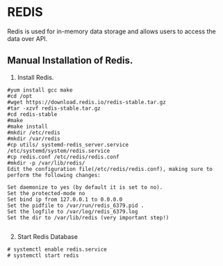 # REDIS

Redis is used for in-memory data storage and allows users to access the data over API. 

## Manual Installation of Redis.

1. Install Redis.

```
#yum install gcc make
#cd /opt
#wget https://download.redis.io/redis-stable.tar.gz
#tar -xzvf redis-stable.tar.gz
#cd redis-stable
#make
#make install
#mkdir /etc/redis
#mkdir /var/redis
#cp utils/ systemd-redis_server.service /etc/systemd/system/redis.service
#cp redis.conf /etc/redis/redis.conf
#mkdir -p /var/lib/redis/
Edit the configuration file(/etc/redis/redis.conf), making sure to perform the following changes:

Set daemonize to yes (by default it is set to no).
Set the protected-mode no
Set bind ip from 127.0.0.1 to 0.0.0.0
Set the pidfile to /var/run/redis_6379.pid .
Set the logfile to /var/log/redis_6379.log
Set the dir to /var/lib/redis (very important step!)


```




2. Start Redis Database

```
# systemctl enable redis.service
# systemctl start redis

```

